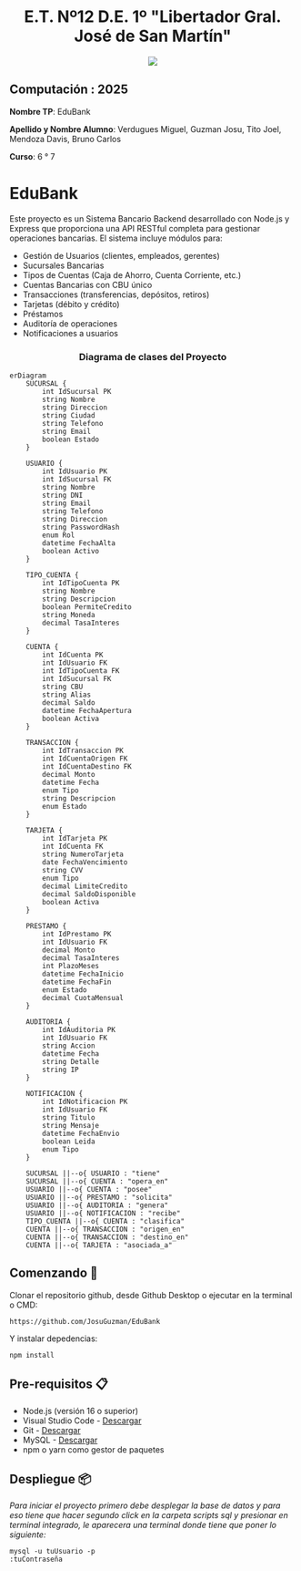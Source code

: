 <h1 align="center"> E.T. Nº12 D.E. 1º "Libertador Gral. José de San Martín" </h1>
<p align="center">
  <img src="https://et12.edu.ar/imgs/et12.gif">
</p>

## Computación : 2025

**Nombre TP**: EduBank

**Apellido y Nombre Alumno**: Verdugues Miguel, Guzman Josu, Tito Joel, Mendoza Davis, Bruno Carlos

**Curso**: 6 ° 7

# EduBank
Este proyecto es un Sistema Bancario Backend desarrollado con Node.js y Express que proporciona una API RESTful completa para gestionar operaciones bancarias. El sistema incluye módulos para:

- Gestión de Usuarios (clientes, empleados, gerentes)
- Sucursales Bancarias
- Tipos de Cuentas (Caja de Ahorro, Cuenta Corriente, etc.)
- Cuentas Bancarias con CBU único
- Transacciones (transferencias, depósitos, retiros)
- Tarjetas (débito y crédito)
- Préstamos
- Auditoría de operaciones
- Notificaciones a usuarios

<h3 align="center"> Diagrama de clases del Proyecto </h3>

```mermaid
erDiagram
    SUCURSAL {
        int IdSucursal PK
        string Nombre
        string Direccion
        string Ciudad
        string Telefono
        string Email
        boolean Estado
    }

    USUARIO {
        int IdUsuario PK
        int IdSucursal FK
        string Nombre
        string DNI
        string Email
        string Telefono
        string Direccion
        string PasswordHash
        enum Rol
        datetime FechaAlta
        boolean Activo
    }

    TIPO_CUENTA {
        int IdTipoCuenta PK
        string Nombre
        string Descripcion
        boolean PermiteCredito
        string Moneda
        decimal TasaInteres
    }

    CUENTA {
        int IdCuenta PK
        int IdUsuario FK
        int IdTipoCuenta FK
        int IdSucursal FK
        string CBU
        string Alias
        decimal Saldo
        datetime FechaApertura
        boolean Activa
    }

    TRANSACCION {
        int IdTransaccion PK
        int IdCuentaOrigen FK
        int IdCuentaDestino FK
        decimal Monto
        datetime Fecha
        enum Tipo
        string Descripcion
        enum Estado
    }

    TARJETA {
        int IdTarjeta PK
        int IdCuenta FK
        string NumeroTarjeta
        date FechaVencimiento
        string CVV
        enum Tipo
        decimal LimiteCredito
        decimal SaldoDisponible
        boolean Activa
    }

    PRESTAMO {
        int IdPrestamo PK
        int IdUsuario FK
        decimal Monto
        decimal TasaInteres
        int PlazoMeses
        datetime FechaInicio
        datetime FechaFin
        enum Estado
        decimal CuotaMensual
    }

    AUDITORIA {
        int IdAuditoria PK
        int IdUsuario FK
        string Accion
        datetime Fecha
        string Detalle
        string IP
    }

    NOTIFICACION {
        int IdNotificacion PK
        int IdUsuario FK
        string Titulo
        string Mensaje
        datetime FechaEnvio
        boolean Leida
        enum Tipo
    }

    SUCURSAL ||--o{ USUARIO : "tiene"
    SUCURSAL ||--o{ CUENTA : "opera_en"
    USUARIO ||--o{ CUENTA : "posee"
    USUARIO ||--o{ PRESTAMO : "solicita"
    USUARIO ||--o{ AUDITORIA : "genera"
    USUARIO ||--o{ NOTIFICACION : "recibe"
    TIPO_CUENTA ||--o{ CUENTA : "clasifica"
    CUENTA ||--o{ TRANSACCION : "origen_en"
    CUENTA ||--o{ TRANSACCION : "destino_en"
    CUENTA ||--o{ TARJETA : "asociada_a"

```

## Comenzando 🚀

Clonar el repositorio github, desde Github Desktop o ejecutar en la terminal o CMD:

```
https://github.com/JosuGuzman/EduBank
```
Y instalar depedencias:
```
npm install
```

## Pre-requisitos 📋
- Node.js (versión 16 o superior)
- Visual Studio Code - [Descargar](https://code.visualstudio.com/#alt-downloads)
- Git - [Descargar](https://git-scm.com/downloads)
- MySQL - [Descargar](https://dev.mysql.com/downloads/mysql/)
- npm o yarn como gestor de paquetes

## Despliegue 📦

_Para iniciar el proyecto primero debe desplegar la base de datos y para eso tiene que hacer segundo click en la carpeta scripts sql_
_y presionar en terminal integrado, le aparecera una terminal donde tiene que poner lo siguiente:_

```
mysql -u tuUsuario -p 
:tuContraseña
```
